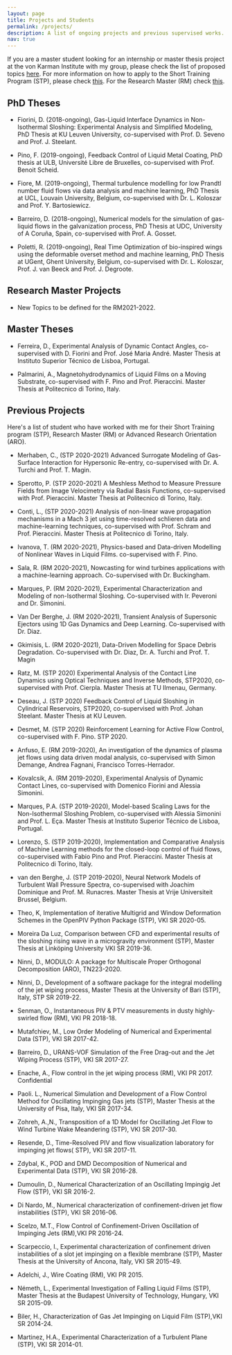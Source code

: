 ```yaml
---
layout: page
title: Projects and Students
permalink: /projects/
description: A list of ongoing projects and previous supervised works. 
nav: true
---
```


If you are a master student looking for an internship 
or master thesis project at the von Karman Institute with my group, please check the list of
proposed topics [here](https://mendezvki.github.io/assets/pdf/Proposal_STP_Mendez_2021.pdf).
For more information on how to apply to the Short Training Program (STP), please check [this](https://www.vki.ac.be/index.php/short-training-program).
For the Research Master (RM) check [this](https://www.vki.ac.be/index.php/research-master-in-fluid-dynamics). 

PhD Theses 
---

- Fiorini, D. (2018-ongoing), Gas-Liquid Interface Dynamics in Non-Isothermal Sloshing: Experimental Analysis and Simplified Modeling, 
  PhD Thesis at KU Leuven University, co-supervised with Prof. D. Seveno and Prof. J. Steelant.

- Pino, F. (2019-ongoing), Feedback Control of Liquid Metal Coating, PhD thesis at ULB,
  Université Libre de Bruxelles, co-supervised with Prof. Benoit Scheid.

- Fiore, M. (2019-ongoing), Thermal turbulence modelling for low Prandtl number fluid flows via data analysis 
  and machine learning, PhD Thesis at UCL, Louvain University, Belgium, co-supervised with Dr. L. Koloszar and Prof. Y. Bartosiewicz.
  
- Barreiro, D. (2018-ongoing), Numerical models for the simulation of gas-liquid flows in the galvanization process,
  PhD Thesis at UDC,  University of A Coruña, Spain, co-supervised with Prof. A. Gosset.
  
- Poletti, R. (2019-ongoing), Real Time Optimization of bio-inspired wings using the deformable overset method and machine learning,
  PhD Thesis at UGent,  Ghent University, Belgium, co-supervised with Dr. L. Koloszar, Prof. J. van Beeck and Prof. J. Degroote.
  
  
Research Master Projects 
---

- New Topics to be defined for the RM2021-2022.

  
Master Theses 
---

- Ferreira, D., Experimental Analysis of Dynamic Contact Angles,  co-supervised with D. Fiorini and Prof. José Maria André. Master Thesis at Instituto Superior Técnico de Lisboa, Portugal.

- Palmarini, A., Magnetohydrodynamics of Liquid Films on a Moving Substrate,  co-supervised with F. Pino and Prof. Pieraccini. Master Thesis at Politecnico di Torino, Italy.


Previous Projects 
---

Here's a list of student who have worked with me for their Short Training program (STP), Research Master (RM) or Advanced Research Orientation (ARO).

- Merhaben, C., (STP 2020-2021) Advanced Surrogate Modeling of Gas-Surface Interaction for Hypersonic Re-entry, co-supervised with Dr. A. Turchi and Prof. T. Magin.

- Sperotto, P. (STP 2020-2021) A Meshless Method to Measure Pressure Fields from Image Velocimetry via Radial Basis Functions, co-supervised with Prof. Pieraccini. Master Thesis at Politecnico di Torino, Italy.

- Conti, L., (STP 2020-2021) Analysis of non-linear wave propagation mechanisms in a Mach 3 jet using time-resolved schlieren data and machine-learning techniques, co-supervised with Prof. Schram and Prof. Pieraccini. Master Thesis at Politecnico di Torino, Italy.

- Ivanova, T. (RM 2020-2021), Physics-based and Data-driven Modelling of Nonlinear Waves in Liquid Films. co-supervised with F. Pino.		

- Sala, R. (RM 2020-2021), Nowcasting for wind turbines applications with a machine-learning approach. Co-supervised with Dr. Buckingham.

- Marques, P. (RM 2020-2021), Experimental Characterization and Modeling of non-Isothermal Sloshing. Co-supervised with Ir. Peveroni and Dr. Simonini.

- Van Der Berghe, J. (RM 2020-2021), Transient Analysis of Supersonic Ejectors using 1D Gas Dynamics and Deep Learning. Co-supervised with Dr. Diaz.

- Gkimisis, L. (RM 2020-2021), Data-Driven Modelling for Space Debris Degradation. Co-supervised with Dr. Diaz, Dr. A. Turchi and Prof. T. Magin

- Ratz, M. (STP 2020) Experimental Analysis of the Contact Line Dynamics using Optical Techniques and Inverse Methods, STP2020, co-supervised with Prof. Cierpla. Master Thesis at TU Ilmenau, Germany.

- Deseau, J. (STP 2020) Feedback Control of Liquid Sloshing in Cylindrical Reservoirs, STP2020, co-supervised with Prof. Johan Steelant. Master Thesis at KU Leuven.

- Desmet, M. (STP 2020) Reinforcement Learning for Active Flow Control, co-supervised with F. Pino. STP 2020. 

- Anfuso, E. (RM 2019-2020), An investigation of the dynamics of plasma jet flows using data driven modal analysis, co-supervised with Simon Demange, Andrea Fagnani, Francisco Torres-Herrador.

- Kovalcsik, A. (RM 2019-2020), Experimental Analysis of Dynamic Contact Lines,  co-supervised with Domenico Fiorini and Alessia Simonini.

- Marques, P.A. (STP 2019-2020), Model-based Scaling Laws for the Non-Isothermal Sloshing Problem,
  co-supervised with Alessia Simonini and Prof. L. Eça. Master Thesis at Instituto Superior Técnico de Lisboa, Portugal.

- Lorenzo, S. (STP 2019-2020), Implementation and Comparative Analysis of Machine Learning methods for the closed-loop control of fluid flows,
  co-supervised with Fabio Pino and Prof. Pieraccini. Master Thesis at Politecnico di Torino, Italy.

- van den Berghe, J. (STP 2019-2020), Neural Network Models of Turbulent Wall Pressure Spectra, co-supervised with
  Joachim Dominique and Prof. M. Runacres. Master Thesis at Vrije Universiteit Brussel, Belgium.

- Theo, K, Implementation of iterative Multigrid and Window Deformation Schemes 
   in the OpenPIV Python Package (STP), VKI SR 2020-05.

- Moreira Da Luz, Comparison between CFD and 
  experimental results of the sloshing rising wave 
  in a microgravity environment (STP), Master Thesis at Linköping University  VKI SR 2019-36.

- Ninni, D., MODULO: A package for Multiscale Proper Orthogonal Decomposition (ARO), TN223-2020.

- Ninni, D., Development of a software package for the integral modelling of the jet wiping process, 
  Master Thesis at the University of Bari (STP), Italy, STP SR 2019-22.

- Senman, O., Instantaneous PIV & PTV measurements 
   in dusty highly-swirled flow (RM), VKI PR 2018-18.

- Mutafchiev, M., Low Order Modeling of Numerical 
 and Experimental Data (STP), VKI SR 2017-42.

- Barreiro, D., URANS-VOF Simulation of the Free 
  Drag-out and the Jet Wiping Process (STP), VKI SR 2017-27.

- Enache, A., Flow control in the jet wiping process (RM), VKI PR 2017. Confidential

- Paoli. L., Numerical Simulation and Development of a Flow Control 
   Method for  Oscillating Impinging Gas jets (STP),
   Master Thesis at the University of Pisa, Italy, VKI SR 2017-34.

- Zohreh, A.,N., Transposition of a 1D Model for 
  Oscillating Jet Flow to Wind Turbine Wake 
  Meandering (STP), VKI SR 2017-30.

- Resende, D., Time-Resolved PIV and flow 
  visualization laboratory for impinging jet 
  flows( STP), VKI SR 2017-11.

- Zdybal, K., POD and DMD Decomposition of 
  Numerical and Experimental Data (STP), VKI SR 2016-28.

- Dumoulin, D., Numerical Characterization 
  of an Oscillating Impingig Jet Flow (STP), VKI SR 2016-2.

- Di Nardo, M., Numerical characterization 
  of confinement-driven jet flow instabilities (STP), VKI SR 2016-06.

- Scelzo, M.T., Flow Control of Confinement-Driven 
  Oscillation of Impinging Jets (RM),VKI PR 2016-24.

- Scarpeccio, I., Experimental characterization 
 of confinement driven instabilities of a slot 
  jet impinging on a flexible membrane (STP), 
  Master Thesis at the University of Ancona, Italy, VKI SR 2015-49.

- Adelchi, J., Wire Coating (RM), VKI PR 2015. 

- Németh, L., Experimental Investigation of 
  Falling Liquid Films (STP), Master Thesis at the Budapest University of Technology, Hungary, VKI SR 2015-09.

- Biler, H., Characterization of Gas Jet Impinging on Liquid Film (STP),VKI SR 2014-24.

- Martinez, H.A., Experimental Characterization of a Turbulent Plane (STP), VKI SR 2014-01.
  
